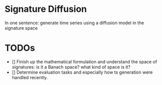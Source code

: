 # Signature Diffusion

In one sentence: generate time series using a diffusion model in the signature space

# TODOs 
- [] Finish up the mathematical formulation and understand the space of signatures: is it a Banach space? what kind of space is it? 
- [] Determine evaluation tasks and especially how ts generation were handled recently. 
